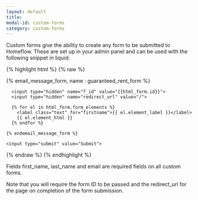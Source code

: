 ```yaml
---
layout: default
title:
modal-id: custom-forms
category: custom-forms
---
```

Custom forms give the ability to create any form to be submitted to Homeflow. These are set up in your admin panel and can be used with the following snippet in liquid:

{% highlight html %}
{% raw %}
  <form action="/form_submissions" method="post">
    {% email_message_form, name : guaranteed_rent_form  %}

      <input type="hidden" name="f_id" value="{{html_form.id}}">
      <input type="hidden" name="redirect_url" value="/">

      {% for el in html_form.form_elements %}
        <label class="text" for="firstname">{{ el.element_label }}</label>
        {{ el.element_html }}
      {% endfor %}

    {% endemail_message_form %}

    <input type="submit" value="Submit">
  </form>
{% endraw %}
{% endhighlight %}

Fields first_name, last_name and email are required fields on all custom forms.

Note that you will require the form ID to be passed and the redirect_url for the page on completion of the form submission.
